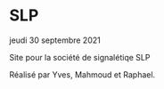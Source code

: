 # SLP
jeudi 30 septembre 2021

Site pour la société de signalétiqe SLP

Réalisé par Yves, Mahmoud et Raphael.

